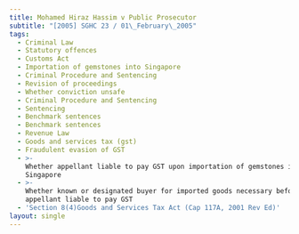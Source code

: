 ```yaml
---
title: Mohamed Hiraz Hassim v Public Prosecutor
subtitle: "[2005] SGHC 23 / 01\_February\_2005"
tags:
  - Criminal Law
  - Statutory offences
  - Customs Act
  - Importation of gemstones into Singapore
  - Criminal Procedure and Sentencing
  - Revision of proceedings
  - Whether conviction unsafe
  - Criminal Procedure and Sentencing
  - Sentencing
  - Benchmark sentences
  - Benchmark sentences
  - Revenue Law
  - Goods and services tax (gst)
  - Fraudulent evasion of GST
  - >-
    Whether appellant liable to pay GST upon importation of gemstones into
    Singapore
  - >-
    Whether known or designated buyer for imported goods necessary before
    appellant liable to pay GST
  - 'Section 8(4)Goods and Services Tax Act (Cap 117A, 2001 Rev Ed)'
layout: single
---
```


